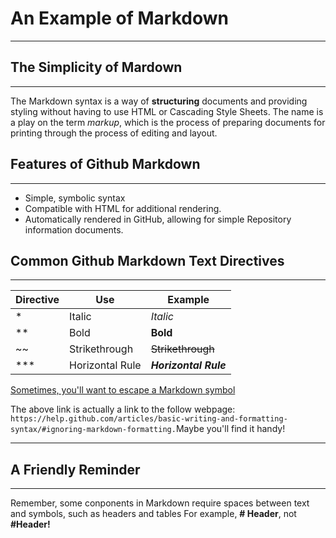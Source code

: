 # **An Example of Markdown**
---
## The Simplicity of Mardown
---
The Markdown syntax is a way of **structuring** documents and providing styling without having to use HTML or Cascading Style Sheets. The name is a play on the term *markup*, which is the process of preparing documents for printing through the process of editing and layout.  
## Features of Github Markdown
---
* Simple, symbolic syntax
* Compatible with HTML for additional rendering.
* Automatically rendered in GitHub, allowing for simple Repository information documents.

## Common Github Markdown Text Directives
---
Directive| Use| Example
---|---|---|
*| Italic| *Italic*|
**| Bold| **Bold**|
~~| Strikethrough| ~~Strikethrough~~
***| Horizontal Rule| ***Horizontal Rule***
[Sometimes, you'll want to escape a Markdown symbol](https://help.github.com/articles/basic-writing-and-formatting-syntax/#ignoring-markdown-formatting)

The above link is actually a link to the follow webpage:         ```https://help.github.com/articles/basic-writing-and-formatting-syntax/#ignoring-markdown-formatting.```Maybe you'll find it handy!
***
## A Friendly Reminder
---
Remember, some conponents in Markdown require spaces between text and symbols, such as headers and tables For example, **# Header**, not **#Header!**
